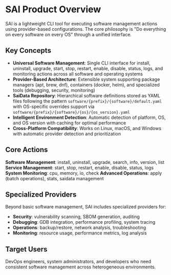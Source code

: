 # SAI Product Overview

SAI is a lightweight CLI tool for executing software management actions using provider-based configurations. The core philosophy is "Do everything on every software on every OS" through a unified interface.

## Key Concepts

- **Universal Software Management**: Single CLI interface for install, uninstall, upgrade, start, stop, restart, enable, disable, status, logs, and monitoring actions across all software and operating systems
- **Provider-Based Architecture**: Extensible system supporting package managers (apt, brew, dnf), containers (docker, helm), and specialized tools (debugging, security, monitoring)
- **SaiData Repository**: Hierarchical software definitions stored as YAML files following the pattern `software/{prefix}/{software}/default.yaml` with OS-specific overrides support via `software/{prefix}/{software}/{os}/{os_version}.yaml`
- **Intelligent Environment Detection**: Automatic detection of platform, OS, and OS version with caching for optimal performance
- **Cross-Platform Compatibility**: Works on Linux, macOS, and Windows with automatic provider detection and prioritization

## Core Actions

**Software Management**: install, uninstall, upgrade, search, info, version, list
**Service Management**: start, stop, restart, enable, disable, status, logs
**System Monitoring**: cpu, memory, io, check
**Advanced Operations**: apply (batch operations), stats, saidata management

## Specialized Providers

Beyond basic software management, SAI includes specialized providers for:
- **Security**: vulnerability scanning, SBOM generation, auditing
- **Debugging**: GDB integration, performance profiling, system tracing
- **Operations**: backup/restore, network analysis, troubleshooting
- **Monitoring**: resource usage, performance metrics, log analysis

## Target Users

DevOps engineers, system administrators, and developers who need consistent software management across heterogeneous environments.